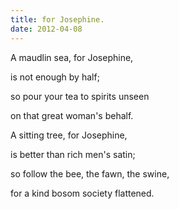 ```yaml
---
title: for Josephine.
date: 2012-04-08
---
```


A maudlin sea, for Josephine,

is not enough by half;

so pour your tea to spirits unseen

on that great woman's behalf.

A sitting tree, for Josephine,

is better than rich men's satin;

so follow the bee, the fawn, the swine,

for a kind bosom society flattened.

